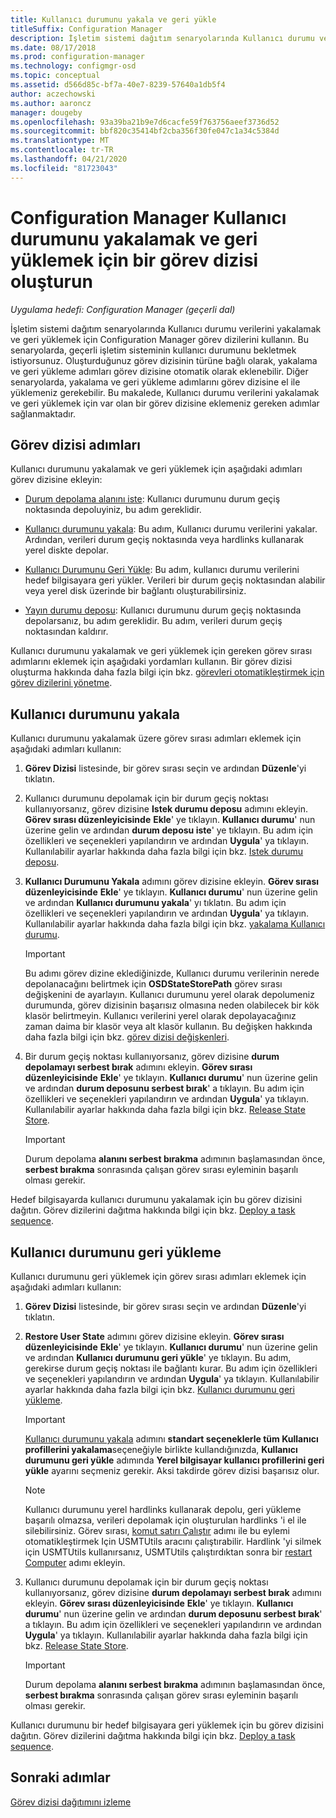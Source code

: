 ```yaml
---
title: Kullanıcı durumunu yakala ve geri yükle
titleSuffix: Configuration Manager
description: İşletim sistemi dağıtım senaryolarında Kullanıcı durumu verilerini yakalamak ve geri yüklemek için Configuration Manager görev dizilerini kullanın.
ms.date: 08/17/2018
ms.prod: configuration-manager
ms.technology: configmgr-osd
ms.topic: conceptual
ms.assetid: d566d85c-bf7a-40e7-8239-57640a1db5f4
author: aczechowski
ms.author: aaroncz
manager: dougeby
ms.openlocfilehash: 93a39ba21b9e7d6cacfe59f763756aeef3736d52
ms.sourcegitcommit: bbf820c35414bf2cba356f30fe047c1a34c5384d
ms.translationtype: MT
ms.contentlocale: tr-TR
ms.lasthandoff: 04/21/2020
ms.locfileid: "81723043"
---
```

# <a name="create-a-task-sequence-to-capture-and-restore-user-state-in-configuration-manager"></a>Configuration Manager Kullanıcı durumunu yakalamak ve geri yüklemek için bir görev dizisi oluşturun

 *Uygulama hedefi: Configuration Manager (geçerli dal)*

 İşletim sistemi dağıtım senaryolarında Kullanıcı durumu verilerini yakalamak ve geri yüklemek için Configuration Manager görev dizilerini kullanın. Bu senaryolarda, geçerli işletim sisteminin kullanıcı durumunu bekletmek istiyorsunuz. Oluşturduğunuz görev dizisinin türüne bağlı olarak, yakalama ve geri yükleme adımları görev dizisine otomatik olarak eklenebilir. Diğer senaryolarda, yakalama ve geri yükleme adımlarını görev dizisine el ile yüklemeniz gerekebilir. Bu makalede, Kullanıcı durumu verilerini yakalamak ve geri yüklemek için var olan bir görev dizisine eklemeniz gereken adımlar sağlanmaktadır.  



## <a name="task-sequence-steps"></a>Görev dizisi adımları  

Kullanıcı durumunu yakalamak ve geri yüklemek için aşağıdaki adımları görev dizisine ekleyin:  

- [Durum depolama alanını iste](../understand/task-sequence-steps.md#BKMK_RequestStateStore): Kullanıcı durumunu durum geçiş noktasında depoluyiniz, bu adım gereklidir.  

- [Kullanıcı durumunu yakala](../understand/task-sequence-steps.md#BKMK_CaptureUserState): Bu adım, Kullanıcı durumu verilerini yakalar. Ardından, verileri durum geçiş noktasında veya hardlinks kullanarak yerel diskte depolar.  

- [Kullanıcı Durumunu Geri Yükle](../understand/task-sequence-steps.md#BKMK_RestoreUserState): Bu adım, kullanıcı durumu verilerini hedef bilgisayara geri yükler. Verileri bir durum geçiş noktasından alabilir veya yerel disk üzerinde bir bağlantı oluşturabilirsiniz.  

- [Yayın durumu deposu](../understand/task-sequence-steps.md#BKMK_ReleaseStateStore): Kullanıcı durumunu durum geçiş noktasında depolarsanız, bu adım gereklidir. Bu adım, verileri durum geçiş noktasından kaldırır.  


 Kullanıcı durumunu yakalamak ve geri yüklemek için gereken görev sırası adımlarını eklemek için aşağıdaki yordamları kullanın. Bir görev dizisi oluşturma hakkında daha fazla bilgi için bkz. [görevleri otomatikleştirmek için görev dizilerini yönetme](manage-task-sequences-to-automate-tasks.md).  



## <a name="capture-the-user-state"></a>Kullanıcı durumunu yakala  

 Kullanıcı durumunu yakalamak üzere görev sırası adımları eklemek için aşağıdaki adımları kullanın:

1.  **Görev Dizisi** listesinde, bir görev sırası seçin ve ardından **Düzenle**'yi tıklatın.  

2.  Kullanıcı durumunu depolamak için bir durum geçiş noktası kullanıyorsanız, görev dizisine **Istek durumu deposu** adımını ekleyin. **Görev sırası düzenleyicisinde** **Ekle**' ye tıklayın. **Kullanıcı durumu**' nun üzerine gelin ve ardından **durum deposu iste**' ye tıklayın. Bu adım için özellikleri ve seçenekleri yapılandırın ve ardından **Uygula**' ya tıklayın. Kullanılabilir ayarlar hakkında daha fazla bilgi için bkz. [Istek durumu deposu](../understand/task-sequence-steps.md#BKMK_RequestStateStore).  

3.  **Kullanıcı Durumunu Yakala** adımını görev dizisine ekleyin. **Görev sırası düzenleyicisinde** **Ekle**' ye tıklayın. **Kullanıcı durumu**' nun üzerine gelin ve ardından **Kullanıcı durumunu yakala**' yı tıklatın. Bu adım için özellikleri ve seçenekleri yapılandırın ve ardından **Uygula**' ya tıklayın. Kullanılabilir ayarlar hakkında daha fazla bilgi için bkz. [yakalama Kullanıcı durumu](../understand/task-sequence-steps.md#BKMK_CaptureUserState).  

    > [!IMPORTANT]  
    >  Bu adımı görev dizine eklediğinizde, Kullanıcı durumu verilerinin nerede depolanacağını belirtmek için **OSDStateStorePath** görev sırası değişkenini de ayarlayın. Kullanıcı durumunu yerel olarak depolumeniz durumunda, görev dizisinin başarısız olmasına neden olabilecek bir kök klasör belirtmeyin. Kullanıcı verilerini yerel olarak depolayacağınız zaman daima bir klasör veya alt klasör kullanın. Bu değişken hakkında daha fazla bilgi için bkz. [görev dizisi değişkenleri](../understand/task-sequence-variables.md#OSDStateStorePath).  

4.  Bir durum geçiş noktası kullanıyorsanız, görev dizisine **durum depolamayı serbest bırak** adımını ekleyin. **Görev sırası düzenleyicisinde** **Ekle**' ye tıklayın. **Kullanıcı durumu**' nun üzerine gelin ve ardından **durum deposunu serbest bırak**' a tıklayın. Bu adım için özellikleri ve seçenekleri yapılandırın ve ardından **Uygula**' ya tıklayın. Kullanılabilir ayarlar hakkında daha fazla bilgi için bkz. [Release State Store](../understand/task-sequence-steps.md#BKMK_ReleaseStateStore).  

    > [!IMPORTANT]  
    >  Durum depolama **alanını serbest bırakma** adımının başlamasından önce, **serbest bırakma** sonrasında çalışan görev sırası eyleminin başarılı olması gerekir.  


 Hedef bilgisayarda kullanıcı durumunu yakalamak için bu görev dizisini dağıtın. Görev dizilerini dağıtma hakkında bilgi için bkz. [Deploy a task sequence](deploy-a-task-sequence.md).  



## <a name="restore-the-user-state"></a>Kullanıcı durumunu geri yükleme  

 Kullanıcı durumunu geri yüklemek için görev sırası adımları eklemek için aşağıdaki adımları kullanın:

1. **Görev Dizisi** listesinde, bir görev sırası seçin ve ardından **Düzenle**'yi tıklatın.  

2. **Restore User State** adımını görev dizisine ekleyin. **Görev sırası düzenleyicisinde** **Ekle**' ye tıklayın. **Kullanıcı durumu**' nun üzerine gelin ve ardından **Kullanıcı durumunu geri yükle**' ye tıklayın. Bu adım, gerekirse durum geçiş noktası ile bağlantı kurar. Bu adım için özellikleri ve seçenekleri yapılandırın ve ardından **Uygula**' ya tıklayın. Kullanılabilir ayarlar hakkında daha fazla bilgi için bkz. [Kullanıcı durumunu geri yükleme](../understand/task-sequence-steps.md#BKMK_RestoreUserState).  

   > [!Important]  
   >  [Kullanıcı durumunu yakala](../understand/task-sequence-steps.md#BKMK_CaptureUserState) adımını **standart seçeneklerle tüm Kullanıcı profillerini yakalama**seçeneğiyle birlikte kullandığınızda, **Kullanıcı durumunu geri yükle** adımında **Yerel bilgisayar kullanıcı profillerini geri yükle** ayarını seçmeniz gerekir. Aksi takdirde görev dizisi başarısız olur.  

   > [!Note]  
   > Kullanıcı durumunu yerel hardlinks kullanarak depolu, geri yükleme başarılı olmazsa, verileri depolamak için oluşturulan hardlinks 'i el ile silebilirsiniz. Görev sırası, [komut satırı Çalıştır](../understand/task-sequence-steps.md#BKMK_RunCommandLine) adımı ile bu eylemi otomatikleştirmek Için USMTUtils aracını çalıştırabilir. Hardlink 'yi silmek için USMTUtils kullanırsanız, USMTUtils çalıştırdıktan sonra bir [restart Computer](../understand/task-sequence-steps.md#BKMK_RestartComputer) adımı ekleyin.  

3. Kullanıcı durumunu depolamak için bir durum geçiş noktası kullanıyorsanız, görev dizisine **durum depolamayı serbest bırak** adımını ekleyin. **Görev sırası düzenleyicisinde** **Ekle**' ye tıklayın. **Kullanıcı durumu**' nun üzerine gelin ve ardından **durum deposunu serbest bırak**' a tıklayın. Bu adım için özellikleri ve seçenekleri yapılandırın ve ardından **Uygula**' ya tıklayın. Kullanılabilir ayarlar hakkında daha fazla bilgi için bkz. [Release State Store](../understand/task-sequence-steps.md#BKMK_ReleaseStateStore).  

   > [!IMPORTANT]  
   >  Durum depolama **alanını serbest bırakma** adımının başlamasından önce, **serbest bırakma** sonrasında çalışan görev sırası eyleminin başarılı olması gerekir.  


 Kullanıcı durumunu bir hedef bilgisayara geri yüklemek için bu görev dizisini dağıtın. Görev dizilerini dağıtma hakkında bilgi için bkz. [Deploy a task sequence](deploy-a-task-sequence.md).  



## <a name="next-steps"></a>Sonraki adımlar

[Görev dizisi dağıtımını izleme](monitor-operating-system-deployments.md#BKMK_TSDeployStatus)
